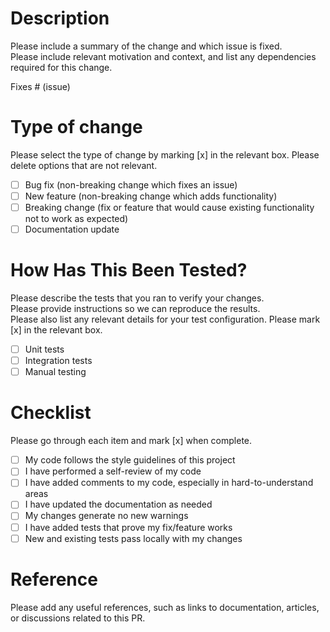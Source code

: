 # Description

Please include a summary of the change and which issue is fixed.  
Please include relevant motivation and context, and list any dependencies required for this change.

Fixes # (issue)

# Type of change

Please select the type of change by marking [x] in the relevant box.
Please delete options that are not relevant.

- [ ] Bug fix (non-breaking change which fixes an issue)
- [ ] New feature (non-breaking change which adds functionality)
- [ ] Breaking change (fix or feature that would cause existing functionality not to work as expected)
- [ ] Documentation update

# How Has This Been Tested?

Please describe the tests that you ran to verify your changes.  
Please provide instructions so we can reproduce the results.  
Please also list any relevant details for your test configuration.
Please mark [x] in the relevant box.

- [ ] Unit tests
- [ ] Integration tests
- [ ] Manual testing

# Checklist

Please go through each item and mark [x] when complete.

- [ ] My code follows the style guidelines of this project
- [ ] I have performed a self-review of my code
- [ ] I have added comments to my code, especially in hard-to-understand areas
- [ ] I have updated the documentation as needed
- [ ] My changes generate no new warnings
- [ ] I have added tests that prove my fix/feature works
- [ ] New and existing tests pass locally with my changes

# Reference

Please add any useful references, such as links to documentation, articles, or discussions related to this PR.
